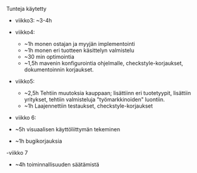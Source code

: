 
Tunteja käytetty

- viikko3: ~3-4h

- viikko4: 

  - ~1h monen ostajan ja myyjän implementointi
  - ~1h monen eri tuotteen käsittelyn valmistelu
  - ~30 min optimointia
  - ~1,5h mavenin konfigurointia ohjelmalle, checkstyle-korjaukset, dokumentoinnin korjaukset.

- viikko5:

  - ~2,5h Tehtiin muutoksia kauppaan; lisättiinn eri tuotetyypit, lisättiin yritykset, tehtiin valmisteluja "työmarkkinoiden" luontiin.
  - ~1h Laajennettiin testaukset, checkstyle-korjaukset

- viikko 6:

 - ~5h visuaalisen käyttöliittymän tekeminen
 - ~1h bugikorjauksia

-viikko 7

 - ~4h toiminnallisuuden säätämistä
  
  